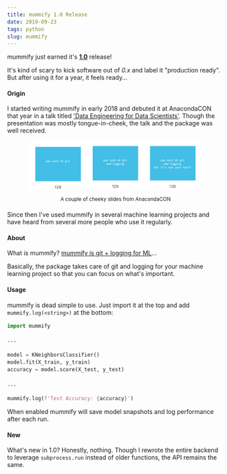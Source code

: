 ```yaml
---
title: mummify 1.0 Release
date: 2019-09-23
tags: python
slug: mummify
---
```


mummify just earned it's [**1.0**](https://pypi.org/project/mummify/1.0/) release!

It's kind of scary to kick software out of *0.x* and label it "production ready". But after using it for a year, it feels ready...

#### Origin

I started writing mummify in early 2018 and debuted it at AnacondaCON that year in a talk titled ['Data Engineering for Data Scientists'](https://github.com/maxhumber/presentations/tree/master/2018-04-09_data_engineering). Though the presentation was mostly tongue-in-cheek, the talk and the package was well received.

<p style="text-align:center;"><img src="images/mummify_slides.png" width="400" align="middle"></p>

<p style="text-align:center;"><sup>A couple of cheeky slides from AnacondaCON</sup></p>

Since then I've used mummify in several machine learning projects and have heard from several more people who use it regularly.

#### About

What is mummify? [mummify is git + logging for ML](https://github.com/maxhumber/mummify)...

Basically, the package takes care of git and logging for your machine learning project so that you can focus on what's important.

#### Usage

mummify is dead simple to use. Just import it at the top and add `mummify.log(<string>)` at the bottom:

```python
import mummify

...

model = KNeighborsClassifier()
model.fit(X_train, y_train)
accuracy = model.score(X_test, y_test)

...

mummify.log(f'Test Accuracy: {accuracy}')
```

When enabled mummify will save model snapshots and log performance after each run.

#### New

What's new in 1.0? Honestly, nothing. Though I rewrote the entire backend to leverage `subprocess.run` instead of older functions, the API remains the same.
